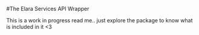 #The Elara Services API Wrapper

This is a work in progress read me.. just explore the package to know what is included in it <3

